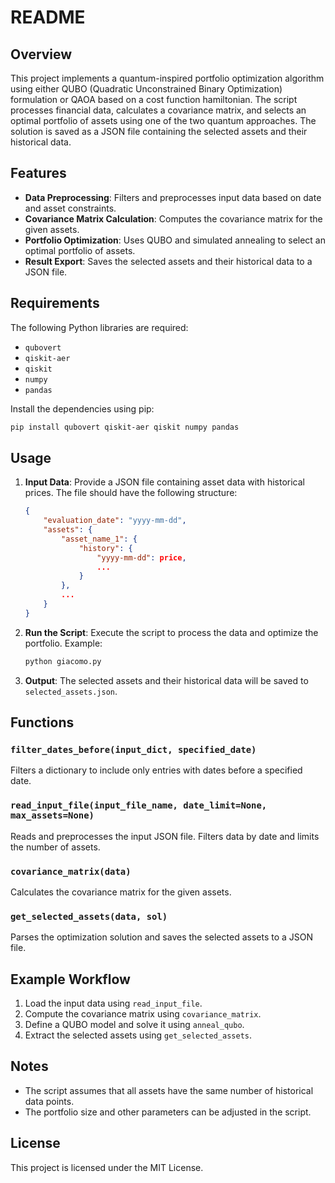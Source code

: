 # README

## Overview

This project implements a quantum-inspired portfolio optimization algorithm using either QUBO (Quadratic Unconstrained Binary Optimization) formulation or QAOA based on a cost function hamiltonian. The script processes financial data, calculates a covariance matrix, and selects an optimal portfolio of assets using one of the two quantum approaches. The solution is saved as a JSON file containing the selected assets and their historical data.

## Features

- **Data Preprocessing**: Filters and preprocesses input data based on date and asset constraints.
- **Covariance Matrix Calculation**: Computes the covariance matrix for the given assets.
- **Portfolio Optimization**: Uses QUBO and simulated annealing to select an optimal portfolio of assets.
- **Result Export**: Saves the selected assets and their historical data to a JSON file.

## Requirements

The following Python libraries are required:

- `qubovert`
- `qiskit-aer`
- `qiskit`
- `numpy`
- `pandas`

Install the dependencies using pip:

```bash
pip install qubovert qiskit-aer qiskit numpy pandas
```

## Usage

1. **Input Data**: Provide a JSON file containing asset data with historical prices. The file should have the following structure:
   ```json
   {
       "evaluation_date": "yyyy-mm-dd",
       "assets": {
           "asset_name_1": {
               "history": {
                   "yyyy-mm-dd": price,
                   ...
               }
           },
           ...
       }
   }
   ```

2. **Run the Script**: Execute the script to process the data and optimize the portfolio. Example:
   ```bash
   python giacomo.py
   ```

3. **Output**: The selected assets and their historical data will be saved to `selected_assets.json`.

## Functions

### `filter_dates_before(input_dict, specified_date)`
Filters a dictionary to include only entries with dates before a specified date.

### `read_input_file(input_file_name, date_limit=None, max_assets=None)`
Reads and preprocesses the input JSON file. Filters data by date and limits the number of assets.

### `covariance_matrix(data)`
Calculates the covariance matrix for the given assets.

### `get_selected_assets(data, sol)`
Parses the optimization solution and saves the selected assets to a JSON file.

## Example Workflow

1. Load the input data using `read_input_file`.
2. Compute the covariance matrix using `covariance_matrix`.
3. Define a QUBO model and solve it using `anneal_qubo`.
4. Extract the selected assets using `get_selected_assets`.

## Notes

- The script assumes that all assets have the same number of historical data points.
- The portfolio size and other parameters can be adjusted in the script.

## License

This project is licensed under the MIT License.